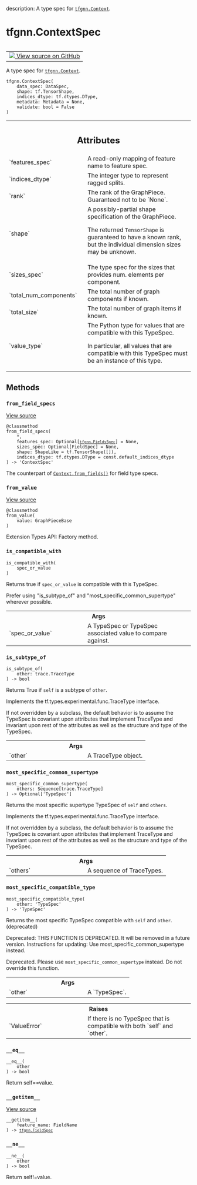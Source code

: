 description: A type spec for <a href="../tfgnn/Context.md"><code>tfgnn.Context</code></a>.

<div itemscope itemtype="http://developers.google.com/ReferenceObject">
<meta itemprop="name" content="tfgnn.ContextSpec" />
<meta itemprop="path" content="Stable" />
<meta itemprop="property" content="__eq__"/>
<meta itemprop="property" content="__getitem__"/>
<meta itemprop="property" content="__init__"/>
<meta itemprop="property" content="__ne__"/>
<meta itemprop="property" content="from_field_specs"/>
<meta itemprop="property" content="from_value"/>
<meta itemprop="property" content="is_compatible_with"/>
<meta itemprop="property" content="is_subtype_of"/>
<meta itemprop="property" content="most_specific_common_supertype"/>
<meta itemprop="property" content="most_specific_compatible_type"/>
</div>

# tfgnn.ContextSpec

<!-- Insert buttons and diff -->

<table class="tfo-notebook-buttons tfo-api nocontent" align="left">
<td>
  <a target="_blank" href="https://github.com/tensorflow/gnn/tree/master/tensorflow_gnn/graph/graph_tensor.py#L311-L356">
    <img src="https://www.tensorflow.org/images/GitHub-Mark-32px.png" />
    View source on GitHub
  </a>
</td>
</table>



A type spec for <a href="../tfgnn/Context.md"><code>tfgnn.Context</code></a>.

<pre class="devsite-click-to-copy prettyprint lang-py tfo-signature-link">
<code>tfgnn.ContextSpec(
    data_spec: DataSpec,
    shape: tf.TensorShape,
    indices_dtype: tf.dtypes.DType,
    metadata: Metadata = None,
    validate: bool = False
)
</code></pre>



<!-- Placeholder for "Used in" -->




<!-- Tabular view -->
 <table class="responsive fixed orange">
<colgroup><col width="214px"><col></colgroup>
<tr><th colspan="2"><h2 class="add-link">Attributes</h2></th></tr>

<tr>
<td>
`features_spec`
</td>
<td>
A read-only mapping of feature name to feature spec.
</td>
</tr><tr>
<td>
`indices_dtype`
</td>
<td>
The integer type to represent ragged splits.
</td>
</tr><tr>
<td>
`rank`
</td>
<td>
The rank of the GraphPiece. Guaranteed not to be `None`.
</td>
</tr><tr>
<td>
`shape`
</td>
<td>
A possibly-partial shape specification of the GraphPiece.

The returned `TensorShape` is guaranteed to have a known rank, but the
individual dimension sizes may be unknown.
</td>
</tr><tr>
<td>
`sizes_spec`
</td>
<td>
The type spec for the sizes that provides num. elements per component.
</td>
</tr><tr>
<td>
`total_num_components`
</td>
<td>
The total number of graph components if known.
</td>
</tr><tr>
<td>
`total_size`
</td>
<td>
The total number of graph items if known.
</td>
</tr><tr>
<td>
`value_type`
</td>
<td>
The Python type for values that are compatible with this TypeSpec.

In particular, all values that are compatible with this TypeSpec must be an
instance of this type.
</td>
</tr>
</table>



## Methods

<h3 id="from_field_specs"><code>from_field_specs</code></h3>

<a target="_blank" class="external" href="https://github.com/tensorflow/gnn/tree/master/tensorflow_gnn/graph/graph_tensor.py#L315-L352">View source</a>

<pre class="devsite-click-to-copy prettyprint lang-py tfo-signature-link">
<code>@classmethod</code>
<code>from_field_specs(
    *,
    features_spec: Optional[<a href="../tfgnn/FieldsSpec.md"><code>tfgnn.FieldsSpec</code></a>] = None,
    sizes_spec: Optional[FieldSpec] = None,
    shape: ShapeLike = tf.TensorShape([]),
    indices_dtype: tf.dtypes.DType = const.default_indices_dtype
) -> 'ContextSpec'
</code></pre>

The counterpart of <a href="../tfgnn/Context.md#from_fields"><code>Context.from_fields()</code></a> for field type specs.


<h3 id="from_value"><code>from_value</code></h3>

<a target="_blank" class="external" href="https://github.com/tensorflow/gnn/tree/master/tensorflow_gnn/graph/graph_piece.py#L481-L484">View source</a>

<pre class="devsite-click-to-copy prettyprint lang-py tfo-signature-link">
<code>@classmethod</code>
<code>from_value(
    value: GraphPieceBase
)
</code></pre>

Extension Types API: Factory method.


<h3 id="is_compatible_with"><code>is_compatible_with</code></h3>

<pre class="devsite-click-to-copy prettyprint lang-py tfo-signature-link">
<code>is_compatible_with(
    spec_or_value
)
</code></pre>

Returns true if `spec_or_value` is compatible with this TypeSpec.

Prefer using "is_subtype_of" and "most_specific_common_supertype" wherever
possible.

<!-- Tabular view -->
 <table class="responsive fixed orange">
<colgroup><col width="214px"><col></colgroup>
<tr><th colspan="2">Args</th></tr>

<tr>
<td>
`spec_or_value`
</td>
<td>
A TypeSpec or TypeSpec associated value to compare against.
</td>
</tr>
</table>



<h3 id="is_subtype_of"><code>is_subtype_of</code></h3>

<pre class="devsite-click-to-copy prettyprint lang-py tfo-signature-link">
<code>is_subtype_of(
    other: trace.TraceType
) -> bool
</code></pre>

Returns True if `self` is a subtype of `other`.

Implements the tf.types.experimental.func.TraceType interface.

If not overridden by a subclass, the default behavior is to assume the
TypeSpec is covariant upon attributes that implement TraceType and
invariant upon rest of the attributes as well as the structure and type
of the TypeSpec.

<!-- Tabular view -->
 <table class="responsive fixed orange">
<colgroup><col width="214px"><col></colgroup>
<tr><th colspan="2">Args</th></tr>

<tr>
<td>
`other`
</td>
<td>
A TraceType object.
</td>
</tr>
</table>



<h3 id="most_specific_common_supertype"><code>most_specific_common_supertype</code></h3>

<pre class="devsite-click-to-copy prettyprint lang-py tfo-signature-link">
<code>most_specific_common_supertype(
    others: Sequence[trace.TraceType]
) -> Optional['TypeSpec']
</code></pre>

Returns the most specific supertype TypeSpec  of `self` and `others`.

Implements the tf.types.experimental.func.TraceType interface.

If not overridden by a subclass, the default behavior is to assume the
TypeSpec is covariant upon attributes that implement TraceType and
invariant upon rest of the attributes as well as the structure and type
of the TypeSpec.

<!-- Tabular view -->
 <table class="responsive fixed orange">
<colgroup><col width="214px"><col></colgroup>
<tr><th colspan="2">Args</th></tr>

<tr>
<td>
`others`
</td>
<td>
A sequence of TraceTypes.
</td>
</tr>
</table>



<h3 id="most_specific_compatible_type"><code>most_specific_compatible_type</code></h3>

<pre class="devsite-click-to-copy prettyprint lang-py tfo-signature-link">
<code>most_specific_compatible_type(
    other: 'TypeSpec'
) -> 'TypeSpec'
</code></pre>

Returns the most specific TypeSpec compatible with `self` and `other`. (deprecated)

Deprecated: THIS FUNCTION IS DEPRECATED. It will be removed in a future version.
Instructions for updating:
Use most_specific_common_supertype instead.

Deprecated. Please use `most_specific_common_supertype` instead.
Do not override this function.

<!-- Tabular view -->
 <table class="responsive fixed orange">
<colgroup><col width="214px"><col></colgroup>
<tr><th colspan="2">Args</th></tr>

<tr>
<td>
`other`
</td>
<td>
A `TypeSpec`.
</td>
</tr>
</table>



<!-- Tabular view -->
 <table class="responsive fixed orange">
<colgroup><col width="214px"><col></colgroup>
<tr><th colspan="2">Raises</th></tr>

<tr>
<td>
`ValueError`
</td>
<td>
If there is no TypeSpec that is compatible with both `self`
and `other`.
</td>
</tr>
</table>



<h3 id="__eq__"><code>__eq__</code></h3>

<pre class="devsite-click-to-copy prettyprint lang-py tfo-signature-link">
<code>__eq__(
    other
) -> bool
</code></pre>

Return self==value.


<h3 id="__getitem__"><code>__getitem__</code></h3>

<a target="_blank" class="external" href="https://github.com/tensorflow/gnn/tree/master/tensorflow_gnn/graph/graph_tensor.py#L146-L147">View source</a>

<pre class="devsite-click-to-copy prettyprint lang-py tfo-signature-link">
<code>__getitem__(
    feature_name: FieldName
) -> <a href="../tfgnn/FieldSpec.md"><code>tfgnn.FieldSpec</code></a>
</code></pre>




<h3 id="__ne__"><code>__ne__</code></h3>

<pre class="devsite-click-to-copy prettyprint lang-py tfo-signature-link">
<code>__ne__(
    other
) -> bool
</code></pre>

Return self!=value.




